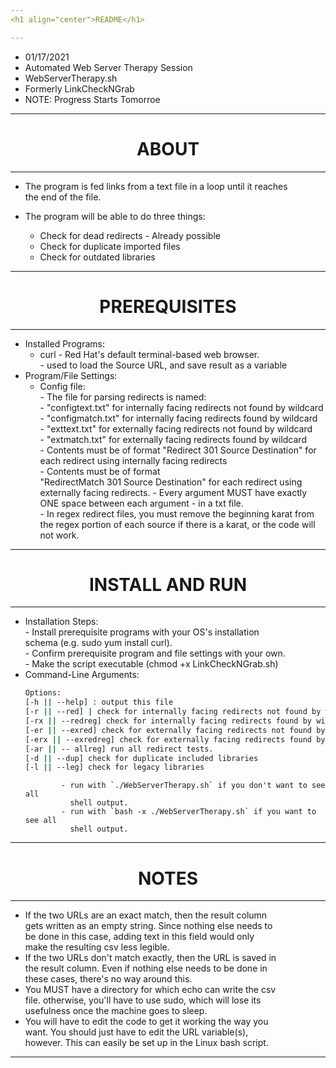 ```yaml
---
<h1 align="center">README</h1> 

---
```




- 01/17/2021                                                                   
- Automated Web Server Therapy Session                                                
- WebServerTherapy.sh   
- Formerly LinkCheckNGrab
- NOTE: Progress Starts Tomorroe 
                                                        
---
<h1 align="center">ABOUT</h1>      

---                      
                                                                               
- The program is fed links from a text file in a loop until it reaches    
  the end of the file.                                                         
									       
- The program will be able to do three things:
	- Check for dead redirects - Already possible
	- Check for duplicate imported files
	- Check for outdated libraries  
---
<h1 align="center">PREREQUISITES</h1>      

---
- Installed Programs:                                                          
   - curl - Red Hat's default terminal-based web browser.                      
              - used to load the Source URL, and save result as a variable    
- Program/File Settings:                                                       
   - Config file:                                                              
                - The file for parsing redirects is named:                     
                   -  "configtext.txt" for internally facing redirects not found by wildcard	       
                   -  "configmatch.txt" for internally facing redirects found by wildcard       
                   -  "exttext.txt" for externally facing redirects not found by wildcard            
                   -  "extmatch.txt" for externally facing redirects found by wildcard   
                - Contents must be of format "Redirect 301 Source Destination" 
                  for each redirect using internally facing redirects                                     
                - Contents must be of format                                   
                  "RedirectMatch 301 Source Destination" for each redirect using
		  externally facing redirects.
                - Every argument MUST have exactly ONE space between each argument 
                - in a txt file.                                      
                - In regex redirect files, you must remove the beginning karat 
                  from the regex portion of each source if there is a karat, 
		  or the code will not work.    
		  
---
<h1 align="center">INSTALL AND RUN</h1>      

---
- Installation Steps:                                                          
              - Install prerequisite programs with your OS's installation      
                schema (e.g. sudo yum install curl).                           
              - Confirm prerequisite program and file settings with your own.  
              - Make the script executable (chmod +x LinkCheckNGrab.sh)        
- Command-Line Arguments:   
	``` WebServerTherapy.sh [options]
	Options:
	[-h || --help] : output this file
	[-r || --red] | check for internally facing redirects not found by wildcard
	[-rx || --redreg] check for internally facing redirects found by wildcard
	[-er || --exred] check for externally facing redirects not found by wildcard
	[-erx || --exredreg] check for externally facing redirects found by wildcard
	[-ar || -- allreg] run all redirect tests.
	[-d || --dup] check for duplicate included libraries
	[-l || --leg] check for legacy libraries
	```                                                                    
              - run with `./WebServerTherapy.sh` if you don't want to see all      
                shell output.                                                  
              - run with `bash -x ./WebServerTherapy.sh` if you want to see all    
                shell output.                                                  
              
---
<h1 align="center">NOTES</h1>      

---

  - If the two URLs are an exact match, then the result column     
    gets written as an empty string. Since nothing else needs to  
    be done in this case, adding text in this field would only     
    make the resulting csv less legible.                                                         
  - If the two URLs don't match exactly, then the URL is saved in  
    the result column. Even if nothing else needs to be done in    
    these cases, there's no way around this.
  - You MUST have a directory for which echo can write the csv     
    file. otherwise, you'll have to use sudo, which will lose its  
    usefulness once the machine goes to sleep.                                            
  - You will have to edit the code to get it working the way you   
    want. You should just have to edit the URL variable(s),        
    however. This can easily be set up in the Linux bash script.   
		
--------------------------------------------------------------------------------
